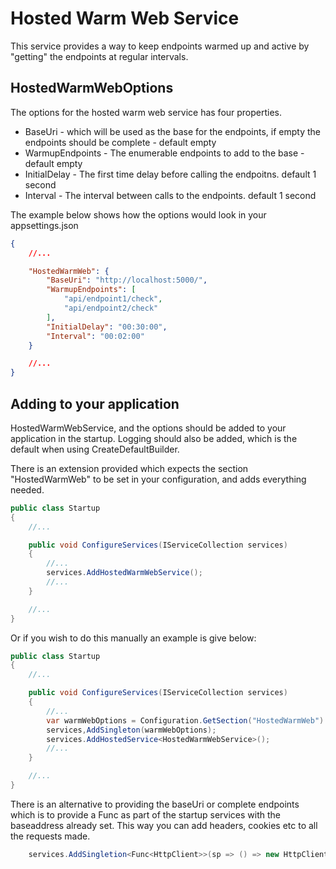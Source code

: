 # Hosted Warm Web Service
This service provides a way to keep endpoints warmed up and active by "getting" the endpoints at regular intervals.

## HostedWarmWebOptions
The options for the hosted warm web service has four properties.

* BaseUri - which will be used as the base for the endpoints, if empty the endpoints should be complete - default empty
* WarmupEndpoints - The enumerable endpoints to add to the base - default empty
* InitialDelay - The first time delay before calling the endpoitns. default 1 second
* Interval - The interval between calls to the endpoints. default 1 second

The example below shows how the options would look in your appsettings.json
```json
{
    //...

    "HostedWarmWeb": {
        "BaseUri": "http://localhost:5000/",
        "WarmupEndpoints": [
            "api/endpoint1/check",
            "api/endpoint2/check"
        ],
        "InitialDelay": "00:30:00",
        "Interval": "00:02:00"
    }

    //...
}
```

## Adding to your application
HostedWarmWebService, and the options should be added to your application in the startup. Logging should also be added, which is the default when using CreateDefaultBuilder.

There is an extension provided which expects the section "HostedWarmWeb" to be set in your configuration, and adds everything needed.
```c#
public class Startup
{
    //...

    public void ConfigureServices(IServiceCollection services)
    {
        //...
        services.AddHostedWarmWebService();
        //...
    }

    //...
}
```

Or if you wish to do this manually an example is give below:
```c#
public class Startup
{
    //...

    public void ConfigureServices(IServiceCollection services)
    {
        //...
        var warmWebOptions = Configuration.GetSection("HostedWarmWeb").Get<HostedWarmWebOptions>();
        services,AddSingleton(warmWebOptions);
        services.AddHostedService<HostedWarmWebService>();
        //...
    }

    //...
}
```

There is an alternative to providing the baseUri or complete endpoints which is to provide a Func<HttpClient> as part of the startup services with the baseaddress already set. This way you can add headers, cookies etc to all the requests made.

```c#
    services.AddSingletion<Func<HttpClient>>(sp => () => new HttpClient { BaseAddress = new Uri("http://someserver:port/") });

```
